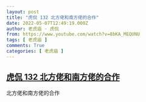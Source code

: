 ```yaml
---
layout: post
title: "虎侃 132 北方佬和南方佬的合作"
date: 2022-05-07T12:49:19.000Z
author: 老虎庙 · 虎侃
from: https://www.youtube.com/watch?v=8bKA_MEQUNU
tags: [ 老虎庙 ]
comments: True
categories: [ 老虎庙 ]
---
```

<!--1651927759000-->
[虎侃 132 北方佬和南方佬的合作](https://www.youtube.com/watch?v=8bKA_MEQUNU)
------

<div>
北方佬和南方佬的合作
</div>

